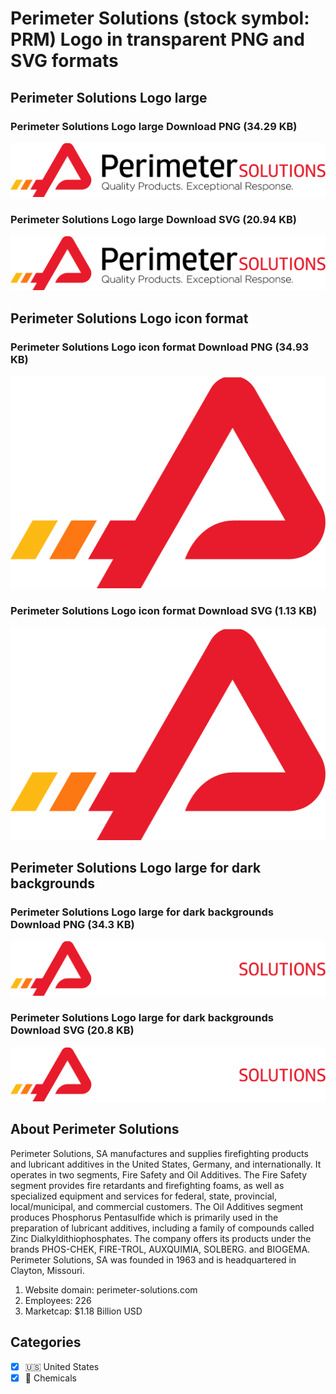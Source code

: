 # Perimeter Solutions (stock symbol: PRM) Logo in transparent PNG and SVG formats

## Perimeter Solutions Logo large

### Perimeter Solutions Logo large Download PNG (34.29 KB)

![Perimeter Solutions Logo large Download PNG (34.29 KB)](/img/orig/PRM_BIG-35514b4b.png)

### Perimeter Solutions Logo large Download SVG (20.94 KB)

![Perimeter Solutions Logo large Download SVG (20.94 KB)](/img/orig/PRM_BIG-c68aa121.svg)

## Perimeter Solutions Logo icon format

### Perimeter Solutions Logo icon format Download PNG (34.93 KB)

![Perimeter Solutions Logo icon format Download PNG (34.93 KB)](/img/orig/PRM-d9f60979.png)

### Perimeter Solutions Logo icon format Download SVG (1.13 KB)

![Perimeter Solutions Logo icon format Download SVG (1.13 KB)](/img/orig/PRM-49a3519d.svg)

## Perimeter Solutions Logo large for dark backgrounds

### Perimeter Solutions Logo large for dark backgrounds Download PNG (34.3 KB)

![Perimeter Solutions Logo large for dark backgrounds Download PNG (34.3 KB)](/img/orig/PRM_BIG.D-6a57ee21.png)

### Perimeter Solutions Logo large for dark backgrounds Download SVG (20.8 KB)

![Perimeter Solutions Logo large for dark backgrounds Download SVG (20.8 KB)](/img/orig/PRM_BIG.D-69df6eb0.svg)

## About Perimeter Solutions

Perimeter Solutions, SA manufactures and supplies firefighting products and lubricant additives in the United States, Germany, and internationally. It operates in two segments, Fire Safety and Oil Additives. The Fire Safety segment provides fire retardants and firefighting foams, as well as specialized equipment and services for federal, state, provincial, local/municipal, and commercial customers. The Oil Additives segment produces Phosphorus Pentasulfide which is primarily used in the preparation of lubricant additives, including a family of compounds called Zinc Dialkyldithiophosphates. The company offers its products under the brands PHOS-CHEK, FIRE-TROL, AUXQUIMIA, SOLBERG. and BIOGEMA. Perimeter Solutions, SA was founded in 1963 and is headquartered in Clayton, Missouri.

1. Website domain: perimeter-solutions.com
2. Employees: 226
3. Marketcap: $1.18 Billion USD


## Categories
- [x] 🇺🇸 United States
- [x] 🧪 Chemicals
